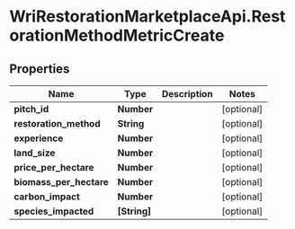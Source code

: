 # WriRestorationMarketplaceApi.RestorationMethodMetricCreate

## Properties
Name | Type | Description | Notes
------------ | ------------- | ------------- | -------------
**pitch_id** | **Number** |  | [optional] 
**restoration_method** | **String** |  | [optional] 
**experience** | **Number** |  | [optional] 
**land_size** | **Number** |  | [optional] 
**price_per_hectare** | **Number** |  | [optional] 
**biomass_per_hectare** | **Number** |  | [optional] 
**carbon_impact** | **Number** |  | [optional] 
**species_impacted** | **[String]** |  | [optional] 


